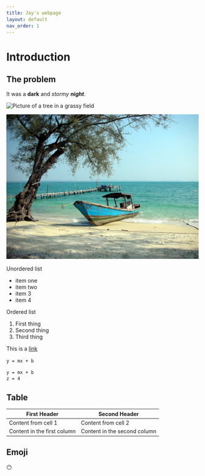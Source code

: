 ```yaml
---
title: Jay's webpage
layout: default
nav_order: 1
---
```


# Introduction 

## The problem
It was a **dark** and *stormy* ***night***. 

![Picture of a tree in a grassy field](https://upload.wikimedia.org/wikipedia/commons/e/eb/Ash_Tree_-_geograph.org.uk_-_590710.jpg)

![Picture of a boat](images/boat.jpg)

Unordered list
- item one
- item two 
- item 3
- item 4

Ordered list
1. First thing
1. Second thing
1. Third thing

This is a [link](https://scds.github.io/github-pages/lesson2.html)

```y = mx + b```

```
y = mx + b
z = 4
```

## Table

First Header | Second Header
------------ | -------------
Content from cell 1 | Content from cell 2
Content in the first column | Content in the second column

## Emoji
:no_mouth:

